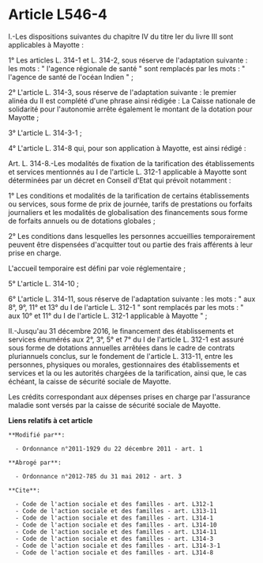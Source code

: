 # Article L546-4

I.-Les dispositions suivantes du chapitre IV du titre Ier du livre III sont applicables à Mayotte : 

1° Les articles L. 314-1 et L. 314-2, sous réserve de l'adaptation suivante : les mots : " l'agence régionale de santé " sont
remplacés par les mots : " l'agence de santé de l'océan Indien " ; 

2° L'article L. 314-3, sous réserve de l'adaptation suivante : le premier alinéa du II est complété d'une phrase ainsi
rédigée : La Caisse nationale de solidarité pour l'autonomie arrête également le montant de la dotation pour Mayotte ; 

3° L'article L. 314-3-1 ; 

4° L'article L. 314-8 qui, pour son application à Mayotte, est ainsi rédigé : 

Art. L. 314-8.-Les modalités de fixation de la tarification des établissements et services mentionnés au I de l'article L.
312-1 applicable à Mayotte sont déterminées par un décret en Conseil d'Etat qui prévoit notamment : 

1° Les conditions et modalités de la tarification de certains établissements ou services, sous forme de prix de journée,
tarifs de prestations ou forfaits journaliers et les modalités de globalisation des financements sous forme de forfaits
annuels ou de dotations globales ; 

2° Les conditions dans lesquelles les personnes accueillies temporairement peuvent être dispensées d'acquitter tout ou partie
des frais afférents à leur prise en charge. 

L'accueil temporaire est défini par voie réglementaire ; 

5° L'article L. 314-10 ; 

6° L'article L. 314-11, sous réserve de l'adaptation suivante : les mots : " aux 8°, 9°, 11° et 13° du I de l'article L.
312-1 " sont remplacés par les mots : " aux 10° et 11° du I de l'article L. 312-1 applicable à Mayotte " ; 

II.-Jusqu'au 31 décembre 2016, le financement des établissements et services énumérés aux 2°, 3°, 5° et 7° du I de l'article
L. 312-1 est assuré sous forme de dotations annuelles arrêtées dans le cadre de contrats pluriannuels conclus, sur le
fondement de l'article L. 313-11, entre les personnes, physiques ou morales, gestionnaires des établissements et services et
la ou les autorités chargées de la tarification, ainsi que, le cas échéant, la caisse de sécurité sociale de Mayotte.

Les  crédits correspondant aux dépenses prises en charge par l'assurance  maladie sont versés par la caisse de sécurité
sociale de Mayotte.

**Liens relatifs à cet article**

	**Modifié par**:

	  - Ordonnance n°2011-1929 du 22 décembre 2011 - art. 1

	**Abrogé par**:

	  - Ordonnance n°2012-785 du 31 mai 2012 - art. 3

	**Cite**:

	  - Code de l'action sociale et des familles - art. L312-1
	  - Code de l'action sociale et des familles - art. L313-11
	  - Code de l'action sociale et des familles - art. L314-1
	  - Code de l'action sociale et des familles - art. L314-10
	  - Code de l'action sociale et des familles - art. L314-11
	  - Code de l'action sociale et des familles - art. L314-3
	  - Code de l'action sociale et des familles - art. L314-3-1
	  - Code de l'action sociale et des familles - art. L314-8
